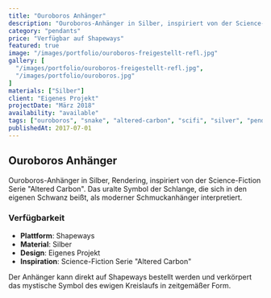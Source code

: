 ```yaml
---
title: "Ouroboros Anhänger"
description: "Ouroboros-Anhänger in Silber, inspiriert von der Science-Fiction Serie 'Altered Carbon'. Die Schlange, die sich in den Schwanz beißt."
category: "pendants"
price: "Verfügbar auf Shapeways"
featured: true
image: "/images/portfolio/ouroboros-freigestellt-refl.jpg"
gallery: [
  "/images/portfolio/ouroboros-freigestellt-refl.jpg",
  "/images/portfolio/ouroboros.jpg"
]
materials: ["Silber"]
client: "Eigenes Projekt"
projectDate: "März 2018"
availability: "available"
tags: ["ouroboros", "snake", "altered-carbon", "scifi", "silver", "pendant"]
publishedAt: 2017-07-01
---
```


## Ouroboros Anhänger

Ouroboros-Anhänger in Silber, Rendering, inspiriert von der Science-Fiction Serie "Altered Carbon". Das uralte Symbol der Schlange, die sich in den eigenen Schwanz beißt, als moderner Schmuckanhänger interpretiert.

### Verfügbarkeit

- **Plattform**: Shapeways
- **Material**: Silber
- **Design**: Eigenes Projekt
- **Inspiration**: Science-Fiction Serie "Altered Carbon"

Der Anhänger kann direkt auf Shapeways bestellt werden und verkörpert das mystische Symbol des ewigen Kreislaufs in zeitgemäßer Form.
